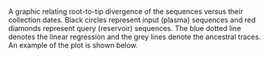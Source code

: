 A graphic relating root-to-tip divergence of the sequences versus their collection dates. Black circles represent input (plasma) sequences and red diamonds represent query (reservoir) sequences.  The blue dotted line denotes the linear regression and the grey lines denote the ancestral traces. An example of the plot is shown below.